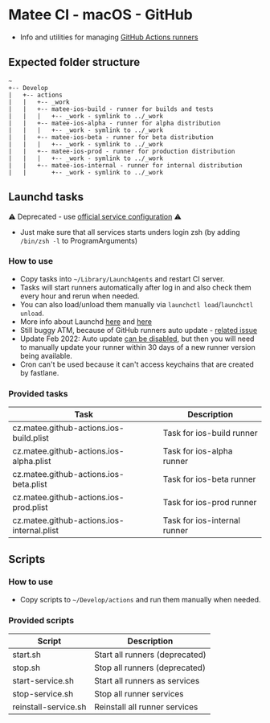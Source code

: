 # Matee CI - macOS - GitHub

- Info and utilities for managing [GitHub Actions runners](https://docs.github.com/en/free-pro-team@latest/actions/hosting-your-own-runners/about-self-hosted-runners)

## Expected folder structure
```
~  
+-- Develop
|   +-- actions 
|   |   +-- _work
|   |   +-- matee-ios-build - runner for builds and tests
|   |   |   +-- _work - symlink to ../_work
|   |   +-- matee-ios-alpha - runner for alpha distribution   
|   |   |   +-- _work - symlink to ../_work
|   |   +-- matee-ios-beta - runner for beta distribution
|   |   |   +-- _work - symlink to ../_work
|   |   +-- matee-ios-prod - runner for production distribution   
|   |   |   +-- _work - symlink to ../_work
|   |   +-- matee-ios-internal - runner for internal distribution
|   |       +-- _work - symlink to ../_work
```

## Launchd tasks

⚠️ Deprecated - use [official service configuration](https://docs.github.com/en/actions/hosting-your-own-runners/configuring-the-self-hosted-runner-application-as-a-service) ⚠️
- Just make sure that all services starts unders login zsh (by adding `/bin/zsh -l` to ProgramArguments)

### How to use
- Copy tasks into `~/Library/LaunchAgents` and restart CI server.
- Tasks will start runners automatically after log in and also check them every hour and rerun when needed.
- You can also load/unload them manually via `launchctl load`/`launchctl unload`.
- More info about Launchd [here](https://stackoverflow.com/questions/132955/how-do-i-set-a-task-to-run-every-so-often) and [here](https://serverfault.com/questions/183589/how-do-i-activate-launchd-logging-on-os-x)
- Still buggy ATM, because of GitHub runners auto update - [related issue](https://github.com/actions/runner/issues/485)
- Update Feb 2022: Auto update [can be disabled](https://github.blog/changelog/2022-02-01-github-actions-self-hosted-runners-can-now-disable-automatic-updates/), but then you will need to manually update your runner within 30 days of a new runner version being available.
- Cron can't be used because it can't access keychains that are created by fastlane.

### Provided tasks
| Task                                       | Description                  |
|--------------------------------------------|------------------------------|
| cz.matee.github-actions.ios-build.plist    | Task for ios-build runner    |
| cz.matee.github-actions.ios-alpha.plist    | Task for ios-alpha runner    |
| cz.matee.github-actions.ios-beta.plist     | Task for ios-beta runner     |
| cz.matee.github-actions.ios-prod.plist     | Task for ios-prod runner     |
| cz.matee.github-actions.ios-internal.plist | Task for ios-internal runner |

## Scripts

### How to use
- Copy scripts to `~/Develop/actions` and run them manually when needed.

### Provided scripts
| Script                | Description                    |
|-----------------------|--------------------------------|
| start.sh              | Start all runners (deprecated) |
| stop.sh               | Stop all runners (deprecated)  |
| start-service.sh      | Start all runners as services  |
| stop-service.sh       | Stop all runner services       |
| reinstall-service.sh  | Reinstall all runner services  |
